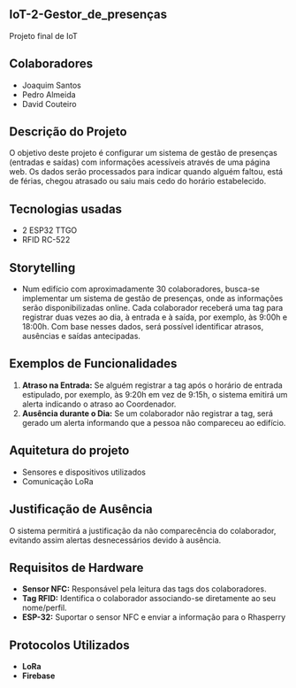 ## IoT-2-Gestor_de_presenças
Projeto final de IoT

## Colaboradores
- Joaquim Santos
- Pedro Almeida
- David Couteiro

## Descrição do Projeto
O objetivo deste projeto é configurar um sistema de gestão de presenças (entradas e saídas) com informações acessíveis através de uma página web. Os dados serão processados para indicar quando alguém faltou, está de férias, chegou atrasado ou saiu mais cedo do horário estabelecido.

## Tecnologias usadas
- 2 ESP32 TTGO
- RFID RC-522

## Storytelling
- Num edifício com aproximadamente 30 colaboradores, busca-se implementar um sistema de gestão de presenças, onde as informações serão disponibilizadas online. Cada colaborador receberá uma tag para registrar duas vezes ao dia, à entrada e à saída, por exemplo, às 9:00h e 18:00h. Com base nesses dados, será possível identificar atrasos, ausências e saídas antecipadas.

## Exemplos de Funcionalidades
1. **Atraso na Entrada:** Se alguém registrar a tag após o horário de entrada estipulado, por exemplo, às 9:20h em vez de 9:15h, o sistema emitirá um alerta indicando o atraso ao Coordenador.
2. **Ausência durante o Dia:** Se um colaborador não registrar a tag, será gerado um alerta informando que a pessoa não compareceu ao edifício.

## Aquitetura do projeto
- Sensores e dispositivos utilizados
- Comunicação LoRa

## Justificação de Ausência
O sistema permitirá a justificação da não comparecência do colaborador, evitando assim alertas desnecessários devido à ausência.

## Requisitos de Hardware
- **Sensor NFC:** Responsável pela leitura das tags dos colaboradores.
- **Tag RFID:** Identifica o colaborador associando-se diretamente ao seu nome/perfil.
- **ESP-32:** Suportar o sensor NFC e enviar a informação para o Rhasperry


## Protocolos Utilizados
- **LoRa**
- **Firebase**